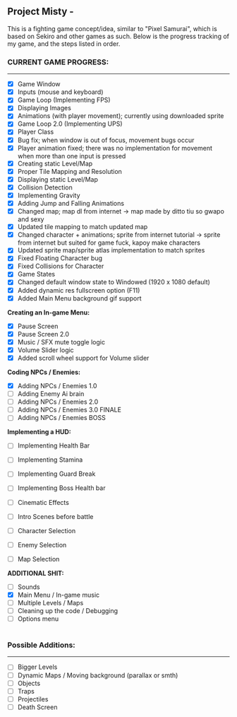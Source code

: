 ## Project Misty -
This is a fighting game concept/idea, similar to "Pixel Samurai", which is based on Sekiro and other games as such.
Below is the progress tracking of my game, and the steps listed in order. 

### **CURRENT GAME PROGRESS:**
________________________________________________________________
- [X] Game Window
- [X] Inputs (mouse and keyboard)
- [X] Game Loop (Implementing FPS)
- [X] Displaying Images
- [X] Animations (with player movement); currently using downloaded sprite
- [X] Game Loop 2.0 (Implementing UPS)
- [X] Player Class
- [X] Bug fix; when window is out of focus, movement bugs occur
- [X] Player animation fixed; there was no implementation for movement when more than one input is pressed
- [X] Creating static Level/Map
- [X] Proper Tile Mapping and Resolution
- [X] Displaying static Level/Map
- [X] Collision Detection
- [X] Implementing Gravity
- [X] Adding Jump and Falling Animations
- [X] Changed map; map dl from internet -> map made by ditto tiu so gwapo and sexy
- [X] Updated tile mapping to match updated map
- [X] Changed character + animations; sprite from internet tutorial -> sprite from internet but suited for game fuck, kapoy make characters
- [X] Updated sprite map/sprite atlas implementation to match sprites
- [X] Fixed Floating Character bug
- [X] Fixed Collisions for Character
- [X] Game States
- [X] Changed default window state to Windowed (1920 x 1080 default)
- [X] Added dynamic res fullscreen option (F11)
- [X] Added Main Menu background gif support

**Creating an In-game Menu:**
- [X] Pause Screen
- [X] Pause Screen 2.0
- [X] Music / SFX mute toggle logic
- [X] Volume Slider logic
- [X] Added scroll wheel support for Volume slider

**Coding NPCs / Enemies:**
- [X] Adding NPCs / Enemies 1.0
- [ ] Adding Enemy Ai brain
- [ ] Adding NPCs / Enemies 2.0
- [ ] Adding NPCs / Enemies 3.0 FINALE
- [ ] Adding NPCs / Enemies BOSS

**Implementing a HUD:**
- [ ] Implementing Health Bar
- [ ] Implementing Stamina
- [ ] Implementing Guard Break
- [ ] Implementing Boss Health bar

- [ ] Cinematic Effects
- [ ] Intro Scenes before battle
- [ ] Character Selection
- [ ] Enemy Selection
- [ ] Map Selection

**ADDITIONAL SHIT:**
- [ ] Sounds
- [X] Main Menu / In-game music
- [ ] Multiple Levels / Maps
- [ ] Cleaning up the code / Debugging
- [ ] Options menu
<br></br>
### **Possible Additions:**
________________________________________________________________
- [ ] Bigger Levels
- [ ] Dynamic Maps / Moving background (parallax or smth)
- [ ] Objects
- [ ] Traps
- [ ] Projectiles
- [ ] Death Screen
